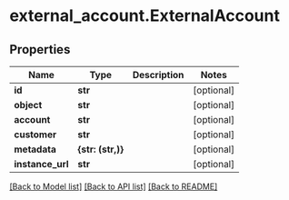 # external_account.ExternalAccount

## Properties
Name | Type | Description | Notes
------------ | ------------- | ------------- | -------------
**id** | **str** |  | [optional] 
**object** | **str** |  | [optional] 
**account** | **str** |  | [optional] 
**customer** | **str** |  | [optional] 
**metadata** | **{str: (str,)}** |  | [optional] 
**instance_url** | **str** |  | [optional] 

[[Back to Model list]](../README.md#documentation-for-models) [[Back to API list]](../README.md#documentation-for-api-endpoints) [[Back to README]](../README.md)


